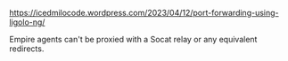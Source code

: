 
https://icedmilocode.wordpress.com/2023/04/12/port-forwarding-using-ligolo-ng/

Empire agents can't be proxied with a Socat relay or any equivalent redirects.

